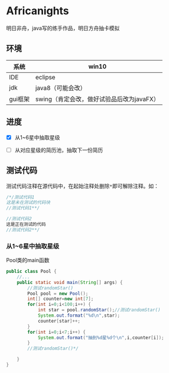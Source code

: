 # Africanights

明日非舟，java写的练手作品，明日方舟抽卡模拟

## 环境

| 系统    | win10                                     |
| ------- | ----------------------------------------- |
| IDE     | eclipse                                   |
| jdk     | java8（可能会改）                         |
| gui框架 | swing（肯定会改，做好试验品后改为javaFX） |

## 进度

- [x] 从1~6星中抽取星级
- [ ] 从对应星级的简历池，抽取下一份简历



## 测试代码

测试代码注释在源代码中，在起始注释处删除`*`即可解除注释。如：

```java
/*/测试代码1
这是未在测试的代码块
//测试代码1**/

//测试代码2
这是正在测试的代码
//测试代码2**/
```



### 从1~6星中抽取星级

Pool类的main函数

```java
public class Pool {
    //...
	public static void main(String[] args) {
		//测试randomStar()
		Pool pool = new Pool();
		int[] counter=new int[7];
		for(int i=0;i<100;i++) {
			int star = pool.randomStar();//测试randomStar()
			System.out.format("%d\n",star);
			counter[star]++;
		}
		for(int i=0;i<7;i++) {
			System.out.format("抽到%d星%d个\n",i,counter[i]);
		}
		//测试randomStar()*/

	}
}
```

